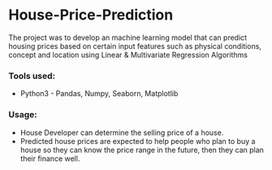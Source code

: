 # House-Price-Prediction
The project was to develop an machine learning model that can predict housing prices based on certain input features such as physical conditions, concept and
location using Linear & Multivariate Regression Algorithms

### Tools used:
- Python3 - Pandas, Numpy, Seaborn, Matplotlib

### Usage: 
- House Developer can determine the selling price of a house.
- Predicted house prices are expected to help people who plan to buy a house so they can know the price range in the future, then they can plan their finance well.
